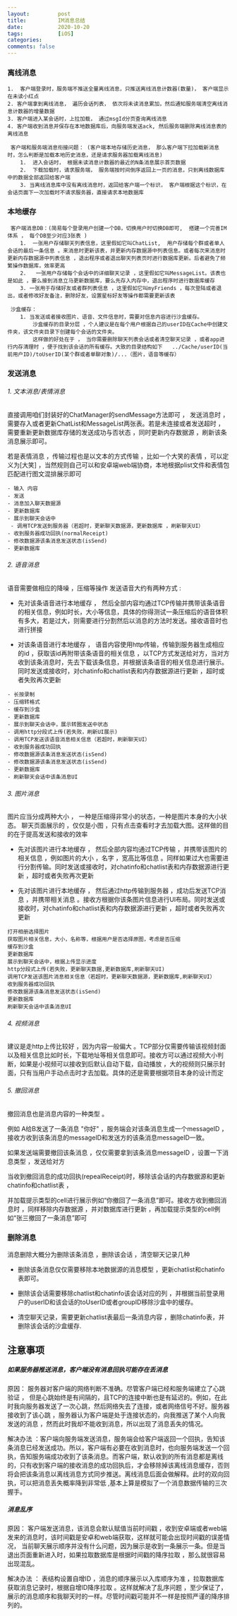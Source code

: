 ```yaml
---
layout:         post
title:          IM消息总结
date:           2020-10-20
tags:           [iOS]
categories:
comments: false
---
```


### 离线消息
    1.  客户端登录时，服务端不推送全量离线消息，只推送离线消息计数器(数量)， 客户端显示在未读小红点
    2. 客户端拿到离线消息， 遍历会话列表， 依次将未读消息累加，然后通知服务端清空离线消息计数器的增量数据
    3. 客户端进入某会话时，上拉加载， 通过msgId分页查询离线消息
    4. 客户端收到消息并保存在本地数据库后，向服务端发送ack, 然后服务端删除离线消息表的离线消息
 
     客户端和服务端消息衔接问题： (客户端本地存储历史消息， 那么客户端下拉加载新消息时，怎么判断是加载本地历史消息，还是请求服务器加载离线消息)
        1.  进入会话时， 根据未读消息计数器的最近的N条消息展示首页数据
        2.  下载加载时，请求服务端， 服务端按时间倒序返回上一页的消息，只到离线数据库中的数据全部返回给客户端
        3. 当离线消息库中没有离线消息时，返回给客户端一个标识， 客户端根据这个标识，在会话页面下一次加载时不请求服务器，直接请求本地数据库
 
 ### 本地缓存
     客户端消息DB：(简易每个登录用户创建一个DB，切换用户时切换DB即可,  搭建一个完善IM体系 ， 每个DB至少对应3张表 )
        1.  一张用户存储聊天列表信息，这里假如它叫ChatList,  用户存储每个群或者单人会话的最后一条信息 。来消息时更新该表，并更新内存数据源中列表信息。或者每次来消息时更新内存数据源中列表信息 ，退出程序或者退出聊天列表页时进行数据库更新。后者避免了频繁操作数据库，效率更高
        2.   一张用户存储每个会话中的详细聊天记录 ，这里假如它叫MessageList。该表也是如此 ，要么接到消息立马更新数据库，要么先存入内存中，退出程序时进行数据库缓存
        3. 一张用于存储好友或者群列表信息 ，这里假如它叫myFriends ，每次登陆或者退出，或者修改好友备注，删除好友，设置星标好友等操作都需要更新该表
          
     沙盒缓存：
        1. 当发送或者接收图片、语音、文件信息时，需要对信息内容进行沙盒缓存。
            沙盒缓存的目录分层 ，个人建议是在每个用户根据自己的userID在Cache中创建文件夹，该文件夹目录下创建每个会话的文件夹。
            这样做的好处在于 ， 当你需要删除聊天列表会话或者清空聊天记录 ，或者app进行内存清理时 ，便于找到该会话的所有缓存。大致的目录结构如下   ../Cache/userID(当前用户ID)/toUserID(某个群或者单聊对象)/...（图片，语音等缓存）

### 发送消息

###### 1. 文本消息/表情消息
直接调用咱们封装好的ChatManager的sendMessage方法即可 ， 发送消息时 ，需要存入或者更新ChatList和MessageList两张表。若是未连接或者发送超时 ，需要重新更新数据库存储的发送成功与否状态 ，同时更新内存数据源 ，刷新该条消息展示即可。
    
 若是表情消息 ，传输过程也是以文本的方式传输 ，比如一个大笑的表情 ，可以定义为[大笑] ，当然规则自己可以和安卓端web端协商，本地根据plist文件和表情包匹配进行图文混排展示即可 

```
- 输入 内容
- 发送 
- 消息加入聊天数据源 
- 更新数据库 
- 展示到聊天会话中 
 - 调用TCP发送到服务器（若超时，更新聊天数据源，更新数据库 ，刷新聊天UI）
- 收到服务器成功回执(normalReceipt) 
- 修改数据源该条消息发送状态(isSend) 
- 更新数据库
```

######  2. 语音消息

 语音需要做相应的降噪 ，压缩等操作
发送语音大约有两种方式 :

- 先对该条语音进行本地缓存 ， 然后全部内容均通过TCP传输并携带该条语音的相关信息，例如时长，大小等信息，具体的你得测试一条压缩后的语音体积有多大，若是过大，则需要进行分割然后以消息的方法时发送。接收语音时也进行拼接

 - 对该条语音进行本地缓存 ， 语音内容使用http传输，传输到服务器生成相应的id ，获取该id再附带该条语音的相关信息 ，以TCP方式发送给对方，当对方收到该条消息时，先去下载该条信息，并根据该条语音的相关信息进行展示。同时发送或接收时，对chatinfo和chatlist表和内存数据源进行更新 ，超时或者失败再次更新

```
- 长按录制 
- 压缩转格式 
- 缓存到沙盒 
- 更新数据库
- 展示到聊天会话中，展示转圈发送中状态 
- 调用http分段式上传(若失败，刷新UI展示) 
- 调用TCP发送该语音消息相关信息（若超时，刷新聊天UI）
- 收到服务器成功回执 
- 修改数据源该条消息发送状态(isSend) 
- 修改数据源该条消息发送状态(isSend)
- 更新数据库
- 刷新聊天会话中该条消息UI
```

######  3. 图片消息
图片应当分成两种大小 ， 一种是压缩得非常小的状态，一种是图片本身的大小状态。 聊天页面展示的 ，仅仅是小图 ，只有点击查看时才去加载大图。这样做的目的在于提高发送和接收的效率

   *   先对该图片进行本地缓存 ， 然后全部内容均通过TCP传输 ，并携带该图片的相关信息 ，例如图片的大小 ，名字 ，宽高比等信息 。同样如果过大也需要进行分割传输。同时发送或接收时，对chatinfo和chatlist表和内存数据源进行更新 ，超时或者失败再次更新

* 先对该图片进行本地缓存 ， 然后通过http传输到服务器 ，成功后发送TCP消息 ，并携带相关消息 。接收方根据你该条图片信息进行UI布局。同时发送或接收时，对chatinfo和chatlist表和内存数据源进行更新 ，超时或者失败再次更新

```
打开相册选择图片 
获取图片相关信息，大小，名称等，根据用户是否选择原图，考虑是否压缩 
缓存到沙盒 
更新数据库 
展示到聊天会话中，根据上传显示进度 
http分段式上传(若失败，更新聊天数据,更新数据库,刷新聊天UI) 
调用TCP发送该图片消息相关信息（若超时，更新聊天数据源，更新数据库,刷新聊天UI）
收到服务器成功回执 
修改数据源该条消息发送状态(isSend) 
更新数据库 
刷新聊天会话中该条消息UI

```

######  4. 视频消息

建议是走http上传比较好 ，因为内容一般偏大 。TCP部分仅需要传输该视频封面以及相关信息比如时长，下载地址等相关信息即可。接收方可以通过视频大小判断，如果是小视频可以接收到后默认自动下载，自动播放 ，大的视频则只展示封面，只有当用户手动点击时才去加载。具体的还是需要根据项目本身的设计而定

######  5. 撤回消息

撤回消息也是消息内容的一种类型 。

例如 A给B发送了一条消息 "你好" ，服务端会对该条消息生成一个messageID ，接收方收到该条消息的messageID和发送方的该条消息messageID一致。

如果发送端需要撤回该条消息 ，仅仅需要拿到该条消息messageID ，设置一下消息类型 ，发送给对方

当收到撤回消息的成功回执(repealReceipt)时，移除该会话的内存数据源和更新chatinfo和chatlist表 ，

并加载提示类型的cell进行展示例如“你撤回了一条消息”即可。接收方收到撤回消息时 ，同样移除内存数据源 ，并对数据库进行更新 ，再加载提示类型的cell例如“张三撤回了一条消息”即可






###  删除消息

消息删除大概分为删除该条消息 ，删除该会话 ，清空聊天记录几种

- 删除该条消息仅仅需要移除本地数据源的消息模型 ，更新chatlist和chatinfo表即可。

- 删除该会话需要移除chatlist和chatinfo该会话对应的列 ，并根据当前登录用户的userID和该会话的toUserID或者groupID移除沙盒中的缓存。

- 清空聊天记录，需要更新chatlist表最后一条消息内容 ，删除chatinfo表，并删除该会话的沙盒缓存.

##  注意事项

#####  如果服务器推送消息，客户端没有消息回执可能存在丢消息

原因： 服务器对客户端的网络判断不准确。尽管客户端已经和服务端建立了心跳验证 ， 但是心跳始终是有间隔的，且TCP的连接中断也是有延迟的。例如，在此时我向服务器发送了一次心跳，然后网络失去了连接，或者网络信号不好。服务器接收到了该心跳 ，服务器认为客户端是处于连接状态的，向我推送了某个人向我发送的消息 ，然而此时我却不能收到消息，所以出现了消息丢失的情况。

解决办法 ：客户端向服务端发送消息，服务端会给客户端返回一个回执，告知该条消息已经发送成功。所以，客户端有必要在收到消息时，也向服务端发送一个回执，告知服务端成功收到了该条消息。而客户端，默认收到的所有消息都是离线的，只有收到客户端的接收消息的成功回执后，才会移除掉该离线消息缓存，否则将会把该条消息以离线消息方式同步推送。离线消息后面会做解释。此时的双向回执，可以把消息丢失概率降到非常低 ,基本上算是模拟了一个消息数据传输的三次握手。

##### 消息乱序

原因： 客户端发送消息，该消息会默认赋值当前时间戳 ，收到安卓端或者web端发来的消息时，该时间戳是安卓和web端获取，这样就可能会出现时间戳的误差情况， 当前聊天展示顺序并没有什么问题，因为展示是收到一条展示一条。但是当退出页面重新进入时，如果拉取数据库是根据时间戳的降序拉取 ，那么就很容易出现混乱。

解决办法 ： 表结构设置自增ID ，消息的顺序展示以入库顺序为准 ，拉取数据库获取消息记录时，根据自增ID降序拉取 。这样就解决了乱序问题 ，至少保证了，展示的消息顺序和我聊天时的一样。尽管时间戳可能并不一样是按照严谨的降序排列的。









